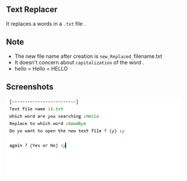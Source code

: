 ## Text Replacer
It replaces a words in a `.txt` file .

## Note
- The new file name after creation is `new_Replaced_`filename.txt
- It doesn't concern about `capitalization` of the word .
- hello = Hello = HELLO

## Screenshots
![Screenshot](images/img1.png)